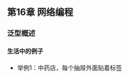 ## 第16章 网络编程                           


### 泛型概述        


#### 生活中的例子       

- 举例1：中药店，每个抽屉外面贴着标签